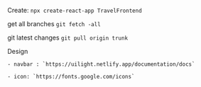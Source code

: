 Create: ```npx create-react-app TravelFrontend```

get all branches ```git fetch -all```

git latest changes ``` git pull origin trunk ```


Design
```
- navbar : `https://uilight.netlify.app/documentation/docs`

- icon: `https://fonts.google.com/icons`


```
